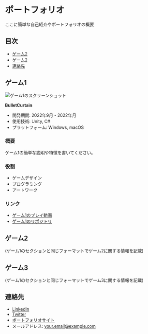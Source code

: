 # ポートフォリオ

ここに簡単な自己紹介やポートフォリオの概要

## 目次

- [ゲーム2](#ゲーム1)
- [ゲーム2](#ゲーム2)
- [連絡先](#連絡先)

## ゲーム1

![ゲーム1のスクリーンショット](ゲーム1のスクリーンショットのURL)

**BulletCurtain**

- 開発期間: 2022年9月 - 2022年月
- 使用技術: Unity, C#
- プラットフォーム: Windows, macOS

### 概要

ゲーム1の簡単な説明や特徴を書いてください。

### 役割

- ゲームデザイン
- プログラミング
- アートワーク

### リンク

- [ゲーム1のプレイ動画](YouTubeなどのリンク)
- [ゲーム1のリポジトリ](GitHubリポジトリのリンク)

## ゲーム2

(ゲーム1のセクションと同じフォーマットでゲーム2に関する情報を記載)

## ゲーム3

(ゲーム1のセクションと同じフォーマットでゲーム3に関する情報を記載)

## 連絡先

- [LinkedIn](LinkedInのプロフィールURL)
- [Twitter](TwitterのプロフィールURL)
- [ポートフォリオサイト](ポートフォリオサイトのURL)
- メールアドレス: your.email@example.com
